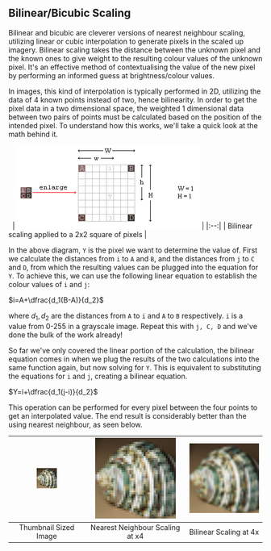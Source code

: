 ## Bilinear/Bicubic Scaling

Bilinear and bicubic are cleverer versions of nearest neighbour scaling, utilizing linear or cubic interpolation to generate pixels in the scaled up imagery. Bilinear scaling takes the distance between the unknown pixel and the known ones to give weight to the resulting colour values of the unknown pixel. It's an effective method of contextualising the value of the new pixel by performing an informed guess at brightness/colour values. 

In images, this kind of interpolation is typically performed in 2D, utilizing the data of 4 known points instead of two, hence bilinearity. In order to get the pixel data in a two dimensional space, the weighted 1 dimensional data between two pairs of points must be calculated based on the position of the intended pixel. To understand how this works, we'll take a quick look at the math behind it.

&nbsp;
| ![Bilinear Scaling Example](bilinear.png) |
|:--:|
| Bilinear scaling applied to a 2x2 square of pixels |

In the above diagram, `Y` is the pixel we want to determine the value of. First we calculate the distances from `i` to `A` and `B`, and the distances from `j` to `C` and `D`, from which the resulting values can be plugged into the equation for `Y`. To achieve this, we can use the following linear equation to establish the colour values of `i` and `j`:

$i=A+\dfrac{d_1(B-A)}{d_2}$ 

where $d_1, d_2$ are the distances from `A` to `i` and `A` to `B` respectively. `i` is a value from 0-255 in a grayscale image. Repeat this with `j, C, D` and we've done the bulk of the work already!

So far we've only covered the linear portion of the calculation, the bilinear equation comes in when we plug the results of the two calculations into the same function again, but now solving for `Y`. This is equivalent to substituting the equations for `i` and `j`, creating a bilinear equation. 

$Y=i+\dfrac{d_1(j-i)}{d_2}$

This operation can be performed for every pixel between the four points to get an interpolated value. The end result is considerably better than the using nearest neighbour, as seen below.

| <center><img src="shell40x40.png" alt="drawing" width="40" /></center> | <center><img src="nnshell.png" alt="drawing" width="160"/> </center>| <center><img src="bilinshell.png" alt="drawing" width="160"/></center> |
|:--:|:--:|:--:|
|Thumbnail Sized Image| Nearest Neighbour Scaling at x4 | Bilinear Scaling at 4x